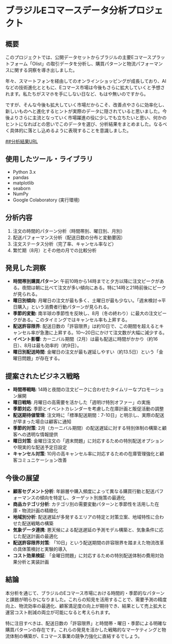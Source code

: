 # ブラジルEコマースデータ分析プロジェクト

## 概要
このプロジェクトでは、公開データセットからブラジルの主要Eコマースプラットフォーム「Olist」の取引データを分析し、購買パターンと物流パフォーマンスに関する洞察を導き出しました。

年々、スマートフォンを経由してのオンラインショッピングが成長しており、AIなどの技術進化とともに、Eコマース市場は今後もさらに拡大していくと予想されます。私たちがスマホを手にしない日など、もはや無いのですから。

ですが、そんな今後も拡大していく市場だからこそ、改善点やさらに効率化し、新しいものへと進化するヒントが実際のデータに隠されていると思いました。今後よりさらに主流となっていく市場躍進の役に少しでも立ちたいと思い、何かのヒントになればとの思いでこのデータを選び、分析結果をまとめました。なるべく具体的に落とし込めるように表現することを意識しました。

[##分析結果URL](brazilian_ecommerce_analysis.html)

## 使用したツール・ライブラリ
- Python 3.x
- pandas
- matplotlib
- seaborn
- NumPy
- Google Colaboratory (実行環境)

## 分析内容
1. 注文の時間的パターン分析（時間帯別、曜日別、月別）
2. 配送パフォーマンス分析（配送日数の分布と変動要因）
3. 注文ステータス分析（完了率、キャンセル率など）
4. 繁忙期（8月）とその他の月での比較分析

## 発見した洞察
- **時間帯別購買パターン**: 午前10時から14時までと夕方以降に注文ピークがある。夜間は朝に比べて注文が多い傾向にある。特に14時と21時前後にピークが見られる。
- **曜日別傾向**: 月曜日の注文が最も多く、土曜日が最も少ない。「週末検討→平日購入」という消費者行動パターンが見られる。
- **季節的変動**: 南半球の季節性を反映し、8月（冬の終わり）に最大の注文ピークがある。このタイミングではキャンセル率も上昇する。
- **配送許容限界**: 配送日数の「許容限界」は約10日で、この期間を超えるとキャンセル率が急激に上昇する。10〜20日にかけて注文数が大幅に減少する。
- **イベント影響**: カーニバル期間（2月）は最も配送に時間がかかり（約16日）、8月は最も効率的（約9日）。
- **曜日別配送時間**: 金曜日の注文が最も遅延しやすい（約13.5日）という「金曜日問題」が存在する。

## 提案されたビジネス戦略
- **時間帯戦略**: 14時と夜間の注文ピークに合わせたタイムリーなプロモーション展開
- **曜日戦略**: 月曜日の高需要を活かした「週明け特別オファー」の実施
- **季節対応**: 季節とイベントカレンダーを考慮した在庫計画と販促活動の調整
- **配送期待値管理**: 注文時に「標準配送期間：7-10日」と明示し、実際の配送が早まった場合は顧客に通知
- **季節的対策**: 2月（カーニバル期間）の配送遅延に対する特別体制の構築と顧客への透明な情報提供
- **曜日対策**: 金曜日注文の「週末問題」に対応するための特別配送オプションや現実的な配送予定日設定
- **キャンセル対策**: 10月の高キャンセル率に対応するための在庫管理強化と顧客コミュニケーション改善

## 今後の展望
- **顧客セグメント分析**: 年齢層や購入頻度によって異なる購買行動と配送パフォーマンスの傾向を特定し、ターゲット別施策の最適化
- **商品カテゴリ分析**: カテゴリ別の需要変動パターンと季節性を活用した在庫・物流計画の精緻化
- **地域別分析**: 配送遅延が多発するエリアの特定と対策立案、地域特性に合わせた配送戦略の構築
- **気象データ連携**: 悪天候による配送遅延の予測モデル構築と、気象条件に応じた配送計画の最適化
- **配送許容限界対策**: 「10日」という配送期間の許容限界を踏まえた物流改革の具体策検討と実験的導入
- **コスト効果検証**: 「金曜日問題」に対応するための特別配送体制の費用対効果分析と実装計画

## 結論
本分析を通じて、ブラジルのEコマース市場における時間的・季節的なパターンと課題が明らかになりました。これらの知見を活用することで、需要予測の精度向上、物流効率の最適化、顧客満足度の向上が期待でき、結果として売上拡大と運営コスト削減の両立が可能になると考えられます。

特に注目すべきは、配送日数の「許容限界」と時間帯・曜日・季節による明確な購買パターンの存在です。これらの発見を活かした戦略的なマーケティングと物流体制の構築が、Eコマース事業の競争力強化に直結するでしょう。
